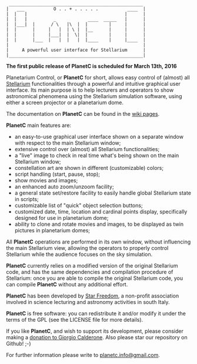```
 ___________________________________________________
|   ___           O . . + . . . . .           ____  |
|  |   |                                     |      |
|  |   |          _            ____  _____   |      |
|  |___|  |      / \   |\  |  |        |     |      |
|  |      |     |   |  | \ |  |__      |     |      |
|  |      |     |___|  |  \|  |        |     |      |
|  |      |___  |   |  |   |  |____    |     |____  |
|                                                   |
|     A powerful user interface for Stellarium      |
|___________________________________________________|
```

**The first public release of PlanetC is scheduled for March 13th, 2016**

Planetarium Control, or **PlanetC** for short, allows easy control of (almost) all [Stellarium](http://stellarium.org/) functionalities through a powerful and intuitive graphical user interface.  Its main purpose is to help lecturers and operators to show astronomical phenomena using the Stellarium simulation software, using either a screen projector or a planetarium dome.

The documentation on **PlanetC** can be found in the [wiki pages](https://github.com/gcalderone/PlanetC/wiki).


**PlanetC** main features are:

- an easy-to-use graphical user interface shown on a separate window with respect to the main Stellarium window;
- extensive control over (almost) all Stellarium functionalities;
- a "live" image to check in real time what's being shown on the main Stellarium window;
- constellation art are shown in different (customizable) colors;
- script handling (start, pause, stop);
- show movies and images;
- an enhanced auto zoom/unzoom facility;
- a general state set/restore facility to easily handle global Stellarium state in scripts;
- customizable list of "quick" object selection buttons;
- customized date, time, location and cardinal points display, specifically designed for use in planetarium dome;
- ability to clone and rotate movies and images, to be displayed as twin pictures in planetarium domes;

All **PlanetC** operations are performed in its own window, without influencing the main Stellarium view, allowing the operators to properly control Stellarium while the audience focuses on the sky simulation.

**PlanetC** currently relies on a modified version of the original Stellarium code, and has the same dependencies and compilation procedure of Stellarium: once you are able to compile the original Stellarium code, you can compile **PlanetC** without any additional effort.

**PlanetC** has been developed by [Star Freedom](http://www.starfreedom.it/), a non-profit association involved in science lecturing and astronomy activities in south Italy.

**PlanetC** is free software: you can redistribute it and/or modify it under the terms of the GPL (see the LICENSE file for more details).

If you like **PlanetC**, and wish to support its development, please consider making a [donation to Giorgio Calderone](https://paypal.me/planetc).  Also please star our repository on Github! ;-)

For further information please write to [planetc.info@gmail.com](mailto:planetc.info@gmail.com).
